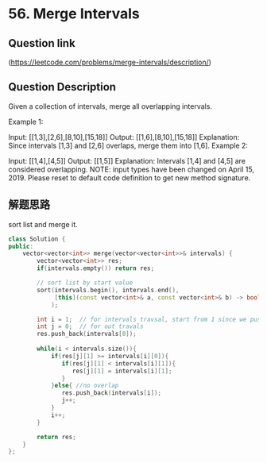 # 56. Merge Intervals

## Question link
(https://leetcode.com/problems/merge-intervals/description/)

## Question Description

Given a collection of intervals, merge all overlapping intervals.

Example 1:

Input: [[1,3],[2,6],[8,10],[15,18]]
Output: [[1,6],[8,10],[15,18]]
Explanation: Since intervals [1,3] and [2,6] overlaps, merge them into [1,6].
Example 2:

Input: [[1,4],[4,5]]
Output: [[1,5]]
Explanation: Intervals [1,4] and [4,5] are considered overlapping.
NOTE: input types have been changed on April 15, 2019. Please reset to default code definition to get new method signature.

## 解题思路
sort list and merge it.

```c++
class Solution {
public:
    vector<vector<int>> merge(vector<vector<int>>& intervals) {
        vector<vector<int>> res;
        if(intervals.empty()) return res;

        // sort list by start value
        sort(intervals.begin(), intervals.end(),
             [this](const vector<int>& a, const vector<int>& b) -> bool{ return a[0] < b[0]; }
            );

        int i = 1;  // for intervals travsal, start from 1 since we push first element in out;
        int j = 0;  // for out travals
        res.push_back(intervals[0]);
        
        while(i < intervals.size()){
            if(res[j][1] >= intervals[i][0]){
               if(res[j][1] < intervals[i][1]){
                  res[j][1] = intervals[i][1];
               }
            }else{ //no overlap
               res.push_back(intervals[i]);
               j++;
            }
            i++;
        }

        return res;
    }
};
```